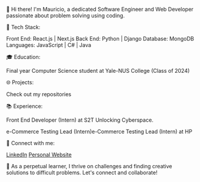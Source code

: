 👋 Hi there! I'm Mauricio, a dedicated Software Engineer and Web Developer passionate about problem solving using coding. 

🚀 Tech Stack:

Front End: React.js | Next.js
Back End: Python | Django
Database: MongoDB
Languages: JavaScript | C# | Java

🎓 Education:

Final year Computer Science student at Yale-NUS College (Class of 2024)

🌐 Projects:

Check out my repositories

📚 Experience:

Front End Developer (Intern) at S2T Unlocking Cyberspace.

e-Commerce Testing Lead (Intern)e-Commerce Testing Lead (Intern) at HP 

🔗 Connect with me:

[LinkedIn](https://www.linkedin.com/in/mauricio-zorzan/)
[Personal Website](https://mauzorzan.vercel.app/)


🌱 As a perpetual learner, I thrive on challenges and finding creative solutions to difficult problems. Let's connect and collaborate!

<!--
**mauzorzan/mauzorzan** is a ✨ _special_ ✨ repository because its `README.md` (this file) appears on your GitHub profile.

Here are some ideas to get you started:

- 🔭 I’m currently working on ...
- 🌱 I’m currently learning ...
- 👯 I’m looking to collaborate on ...
- 🤔 I’m looking for help with ...
- 💬 Ask me about ...
- 📫 How to reach me: ...
- 😄 Pronouns: ...
- ⚡ Fun fact: ...
-->
